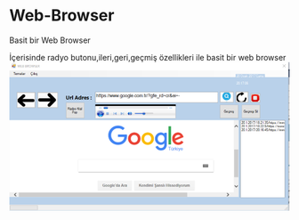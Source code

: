 # Web-Browser
Basit bir Web Browser 

İçerisinde radyo butonu,ileri,geri,geçmiş özellikleri ile basit bir web browser 
![My image](https://github.com/volkanyenibagci/Web-Browser/blob/master/1.png)
